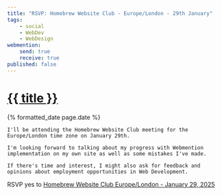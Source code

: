 ```yaml
---
title: "RSVP: Homebrew Website Club - Europe/London - 29th January"
tags:
    - social
    - WebDev
    - WebDesign
webmention:
    send: true
    receive: true
published: false
---
```


<h1 class="post__title p-name"><a class="u-url" href="{{ page.url }}">{{ title }}</a></h1>
<time class="post__date dt-published" datetime="{% iso_date page.date %}">{% formatted_date page.date %}</time>

<div class="e-content">

    I'll be attending the Homebrew Website Club meeting for the Europe/London time zone on January 29th.

    I'm looking forward to talking about my progress with Webmention implementation on my own site as well as some mistakes I've made.

    If there's time and interest, I might also ask for feedback and opinions about employment opportunities in Web Development.

</div>

<div class="post__rsvp">
    <p>
        RSVP <span class="p-rsvp">yes</span> to
        <a class="u-in-reply-to" href="https://events.indieweb.org/2025/01/homebrew-website-club-europe-london-JqXSTx1zbNXy"
        >Homebrew Website Club Europe/London - January 29, 2025</a>
    </p>
</div>